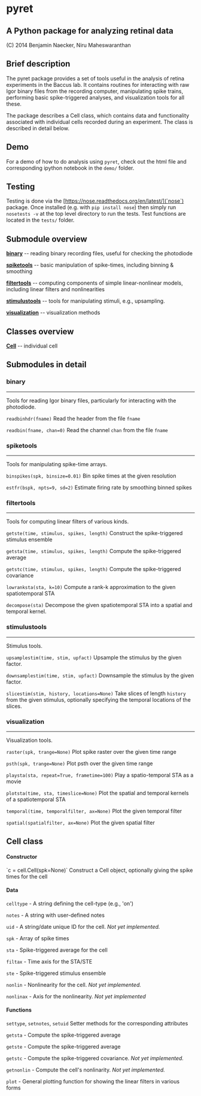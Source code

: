 # pyret
## A Python package for analyzing retinal data
(C) 2014 Benjamin Naecker, Niru Maheswaranthan

Brief description
-----------------

The pyret package provides a set of tools useful in the analysis of retina experiments
in the Baccus lab. It contains routines for interacting with raw Igor binary files
from the recording computer, manipulating spike trains, performing basic spike-triggered
analyses, and visualization tools for all these.

The package describes a Cell class, which contains data and functionality associated 
with individual cells recorded during an experiment. The class is described in detail 
below.

Demo
----
For a demo of how to do analysis using `pyret`, check out the html file and corresponding ipython notebook in the `demo/` folder.

Testing
-------
Testing is done via the [https://nose.readthedocs.org/en/latest/](`nose`) package. Once installed (e.g. with `pip install nose`) then simply run `nosetests -v` at the top level directory to run the tests. Test functions are located in the `tests/` folder.

Submodule overview
------------------

[**binary**](#binary)		-- reading binary recording files, useful for checking the photodiode

[**spiketools**](#spk)		-- basic manipulation of spike-times, including binning & smoothing

[**filtertools**](#sta)		-- computing components of simple linear-nonlinear models, including linear filters and nonlinearities

[**stimulustools**](#stim)	-- tools for manipulating stimuli, e.g., upsampling.

[**visualization**](#viz)	-- visualization methods

Classes overview
----------------

[**Cell**](#cell)			-- individual cell

Submodules in detail
--------------------

<h3 id="binary">binary</h3>
<hr>
Tools for reading Igor binary files, particularly for interacting with the photodiode.

`readbinhdr(fname)`
Read the header from the file `fname`

`readbin(fname, chan=0)`
Read the channel `chan` from the file `fname`

<h3 id="spk">spiketools</h3>
<hr>
Tools for manipulating spike-time arrays.

`binspikes(spk, binsize=0.01)`
Bin spike times at the given resolution

`estfr(bspk, npts=9, sd=2)`
Estimate firing rate by smoothing binned spikes

<h3 id="sta">filtertools</h3>
<hr>
Tools for computing linear filters of various kinds.

`getste(time, stimulus, spikes, length)`
Construct the spike-triggered stimulus ensemble

`getsta(time, stimulus, spikes, length)`
Compute the spike-triggered average

`getstc(time, stimulus, spikes, length)`
Compute the spike-triggered covariance

`lowranksta(sta, k=10)`
Compute a rank-k approximation to the given spatiotemporal STA

`decompose(sta)`
Decompose the given spatiotemporal STA into a spatial and temporal kernel.

<h3 id="stim">stimulustools</h3>
<hr>
Stimulus tools.

`upsamplestim(time, stim, upfact)`
Upsample the stimulus by the given factor.

`downsamplestim(time, stim, upfact)`
Downsample the stimulus by the given factor.

`slicestim(stim, history, locations=None)`
Take slices of length `history` from the given stimulus, optionally
specifying the temporal locations of the slices.

<h3 id="viz">visualization</h3>
<hr>
Visualization tools.

`raster(spk, trange=None)`
Plot spike raster over the given time range

`psth(spk, trange=None)`
Plot psth over the given time range

`playsta(sta, repeat=True, frametime=100)`
Play a spatio-temporal STA as a movie

`plotsta(time, sta, timeslice=None)`
Plot the spatial and temporal kernels of a spatiotemporal STA

`temporal(time, temporalfilter, ax=None)`
Plot the given temporal filter

`spatial(spatialfilter, ax=None)`
Plot the given spatial filter

<h2 id="cell">Cell class</h2>
<h4>Constructor</h4>
`c = cell.Cell(spk=None)`
Construct a Cell object, optionally giving the spike times for the cell

<h4>Data</h4>

`celltype`	- A string defining the cell-type (e.g., 'on')

`notes`		- A string with user-defined notes

`uid`		- A string/date unique ID for the cell. *Not yet implemented.*

`spk` 		- Array of spike times

`sta` 		- Spike-triggered average for the cell

`filtax`	- Time axis for the STA/STE

`ste` 		- Spike-triggered stimulus ensemble

`nonlin`	- Nonlinearity for the cell. *Not yet implemented.*

`nonlinax`	- Axis for the nonlinearity. *Not yet implemented*

<h4>Functions</h4>

`settype`, `setnotes`, `setuid`
Setter methods for the corresponding attributes

`getsta` 	- Compute the spike-triggered average

`getste` 	- Compute the spike-triggered average

`getstc`	- Compute the spike-triggered covariance. *Not yet implemented.*

`getnonlin`	- Compute the cell's nonlinarity. *Not yet implemented.*

`plot` 		- General plotting function for showing the linear filters in various forms

